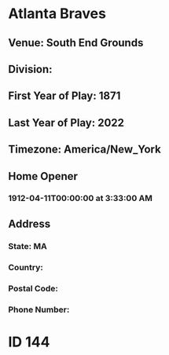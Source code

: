 # Atlanta Braves
## Venue: South End Grounds
## Division: 
## First Year of Play: 1871
## Last Year of Play: 2022
## Timezone: America/New_York
## Home Opener
### 1912-04-11T00:00:00 at 3:33:00 AM
## Address
### 
### State: MA
### Country: 
### Postal Code: 
### Phone Number: 
# ID 144